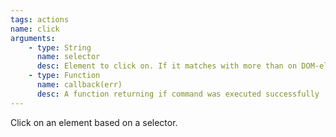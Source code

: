 ```yaml
---
tags: actions
name: click
arguments:
    - type: String
      name: selector
      desc: Element to click on. If it matches with more than on DOM-element it automatically clicks on the first element
    - type: Function
      name: callback(err)
      desc: A function returning if command was executed successfully
---
```


Click on an element based on a selector.